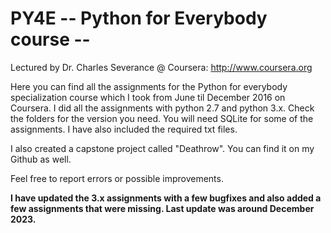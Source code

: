 # PY4E -- Python for Everybody course --
Lectured by Dr. Charles Severance @ Coursera: http://www.coursera.org

Here you can find all the assignments for the Python for everybody specialization course which I took from June til December 2016 on Coursera.
I did all the assignments with python 2.7 and python 3.x. Check the folders for the version you need. You will need SQLite for some of the assignments. I have also included the required txt files.

I also created a capstone project called "Deathrow". You can find it on my Github as well.

Feel free to report errors or possible improvements.

**I have updated the 3.x assignments with a few bugfixes and also added a few assignments that were missing. Last update was around December 2023.**
